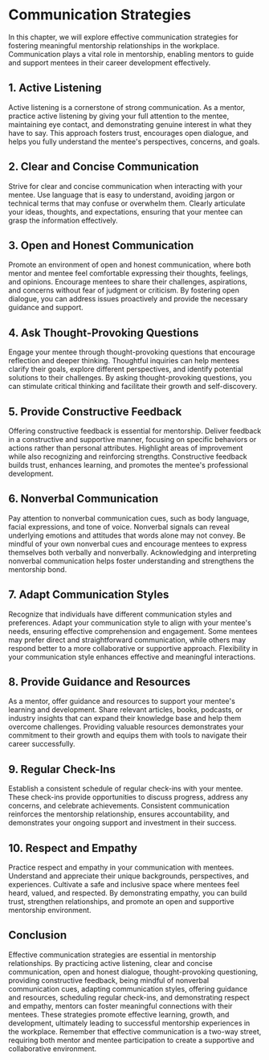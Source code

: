 Communication Strategies
=================================

In this chapter, we will explore effective communication strategies for fostering meaningful mentorship relationships in the workplace. Communication plays a vital role in mentorship, enabling mentors to guide and support mentees in their career development effectively.

**1. Active Listening**
-----------------------

Active listening is a cornerstone of strong communication. As a mentor, practice active listening by giving your full attention to the mentee, maintaining eye contact, and demonstrating genuine interest in what they have to say. This approach fosters trust, encourages open dialogue, and helps you fully understand the mentee's perspectives, concerns, and goals.

**2. Clear and Concise Communication**
--------------------------------------

Strive for clear and concise communication when interacting with your mentee. Use language that is easy to understand, avoiding jargon or technical terms that may confuse or overwhelm them. Clearly articulate your ideas, thoughts, and expectations, ensuring that your mentee can grasp the information effectively.

**3. Open and Honest Communication**
------------------------------------

Promote an environment of open and honest communication, where both mentor and mentee feel comfortable expressing their thoughts, feelings, and opinions. Encourage mentees to share their challenges, aspirations, and concerns without fear of judgment or criticism. By fostering open dialogue, you can address issues proactively and provide the necessary guidance and support.

**4. Ask Thought-Provoking Questions**
--------------------------------------

Engage your mentee through thought-provoking questions that encourage reflection and deeper thinking. Thoughtful inquiries can help mentees clarify their goals, explore different perspectives, and identify potential solutions to their challenges. By asking thought-provoking questions, you can stimulate critical thinking and facilitate their growth and self-discovery.

**5. Provide Constructive Feedback**
------------------------------------

Offering constructive feedback is essential for mentorship. Deliver feedback in a constructive and supportive manner, focusing on specific behaviors or actions rather than personal attributes. Highlight areas of improvement while also recognizing and reinforcing strengths. Constructive feedback builds trust, enhances learning, and promotes the mentee's professional development.

**6. Nonverbal Communication**
------------------------------

Pay attention to nonverbal communication cues, such as body language, facial expressions, and tone of voice. Nonverbal signals can reveal underlying emotions and attitudes that words alone may not convey. Be mindful of your own nonverbal cues and encourage mentees to express themselves both verbally and nonverbally. Acknowledging and interpreting nonverbal communication helps foster understanding and strengthens the mentorship bond.

**7. Adapt Communication Styles**
---------------------------------

Recognize that individuals have different communication styles and preferences. Adapt your communication style to align with your mentee's needs, ensuring effective comprehension and engagement. Some mentees may prefer direct and straightforward communication, while others may respond better to a more collaborative or supportive approach. Flexibility in your communication style enhances effective and meaningful interactions.

**8. Provide Guidance and Resources**
-------------------------------------

As a mentor, offer guidance and resources to support your mentee's learning and development. Share relevant articles, books, podcasts, or industry insights that can expand their knowledge base and help them overcome challenges. Providing valuable resources demonstrates your commitment to their growth and equips them with tools to navigate their career successfully.

**9. Regular Check-Ins**
------------------------

Establish a consistent schedule of regular check-ins with your mentee. These check-ins provide opportunities to discuss progress, address any concerns, and celebrate achievements. Consistent communication reinforces the mentorship relationship, ensures accountability, and demonstrates your ongoing support and investment in their success.

**10. Respect and Empathy**
---------------------------

Practice respect and empathy in your communication with mentees. Understand and appreciate their unique backgrounds, perspectives, and experiences. Cultivate a safe and inclusive space where mentees feel heard, valued, and respected. By demonstrating empathy, you can build trust, strengthen relationships, and promote an open and supportive mentorship environment.

**Conclusion**
--------------

Effective communication strategies are essential in mentorship relationships. By practicing active listening, clear and concise communication, open and honest dialogue, thought-provoking questioning, providing constructive feedback, being mindful of nonverbal communication cues, adapting communication styles, offering guidance and resources, scheduling regular check-ins, and demonstrating respect and empathy, mentors can foster meaningful connections with their mentees. These strategies promote effective learning, growth, and development, ultimately leading to successful mentorship experiences in the workplace. Remember that effective communication is a two-way street, requiring both mentor and mentee participation to create a supportive and collaborative environment.
